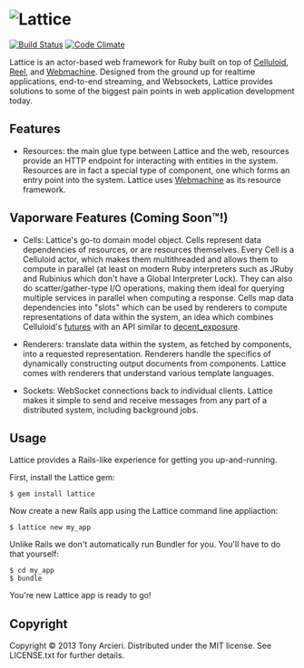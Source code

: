 ![Lattice](https://github.com/celluloid/lattice/raw/master/logo.png)
==========
[![Build Status](https://secure.travis-ci.org/celluloid/lattice.png?branch=master)](http://travis-ci.org/celluloid/lattice)
[![Code Climate](https://codeclimate.com/github/celluloid/lattice.png)](https://codeclimate.com/github/celluloid/lattice)

Lattice is an actor-based web framework for Ruby built on top of
[Celluloid][celluloid], [Reel][reel], and [Webmachine][webmachine]. Designed
from the ground up for realtime applications, end-to-end streaming, and
Websockets, Lattice provides solutions to some of the biggest pain points in
web application development today.

[celluloid]: https://github.com/celluloid/celluloid/
[reel]: https://github.com/celluloid/reel
[webmachine]: https://github.com/seancribbs/webmachine-ruby/

## Features

* Resources: the main glue type between Lattice and the web, resources provide
  an HTTP endpoint for interacting with entities in the system. Resources are
  in fact a special type of component, one which forms an entry point into the
  system. Lattice uses [Webmachine](https://github.com/seancribbs/webmachine-ruby)
  as its resource framework.

## Vaporware Features (Coming Soon™!)

* Cells: Lattice's go-to domain model object. Cells represent data dependencies
  of resources, or are resources themselves. Every Cell is a Celluloid actor, 
  which makes them multithreaded and allows them to compute in parallel (at least
  on modern Ruby interpreters such as JRuby and Rubinius which don't have a Global
  Interpreter Lock). They can also do scatter/gather-type I/O operations, making
  them ideal for querying multiple services in parallel when computing a response.
  Cells map data dependencies into "slots" which can be used by renderers to compute
  representations of data within the system, an idea which combines Celluloid's
  [futures][futures] with an API similar to [decent_exposure][decent_exposure].

[futures]: https://github.com/celluloid/celluloid/wiki/futures
[decent_exposure]: https://github.com/voxdolo/decent_exposure

* Renderers: translate data within the system, as fetched by components, into
  a requested representation. Renderers handle the specifics of dynamically
  constructing output documents from components. Lattice comes with renderers
  that understand various template languages.

* Sockets: WebSocket connections back to individual clients. Lattice makes it
  simple to send and receive messages from any part of a distributed system,
  including background jobs.

Usage
-----

Lattice provides a Rails-like experience for getting you up-and-running.

First, install the Lattice gem:

```
$ gem install lattice
```

Now create a new Rails app using the Lattice command line appliaction:

```
$ lattice new my_app
```

Unlike Rails we don't automatically run Bundler for you. You'll have to do
that yourself:

```
$ cd my_app
$ bundle
```

You're new Lattice app is ready to go!


Copyright
---------

Copyright © 2013 Tony Arcieri. Distributed under the MIT license.
See LICENSE.txt for further details.
